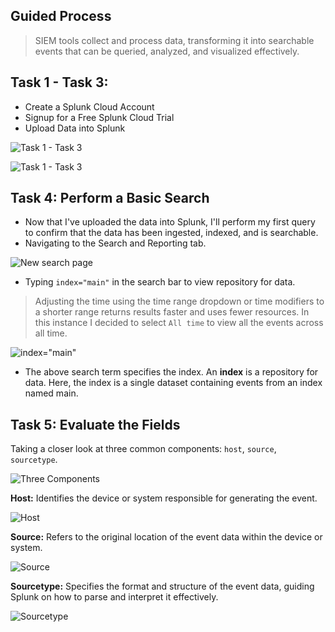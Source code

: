 ## Guided Process

> SIEM tools collect and process data, transforming it into searchable events that can be queried, analyzed, and visualized effectively.

## Task 1 - Task 3: 
* Create a Splunk Cloud Account
* Signup for a Free Splunk Cloud Trial
* Upload Data into Splunk

![Task 1 - Task 3](https://github.com/user-attachments/assets/fcc91121-2832-4ee7-963a-5c9aee7fc2aa)

![Task 1 - Task 3](https://github.com/user-attachments/assets/710f3489-4836-4154-8809-fd32fe96c361)

## Task 4: Perform a Basic Search

* Now that I've uploaded the data into Splunk, I'll perform my first query to confirm that the data has been ingested, indexed, and is searchable. 
* Navigating to the Search and Reporting tab.

![New search page](https://github.com/user-attachments/assets/7114cace-3dfb-4837-960a-5b617e24e41f)

* Typing `index="main"` in the search bar to view repository for data.
> Adjusting the time using the time range dropdown or time modifiers to a shorter range returns results faster and uses fewer resources. In this instance I decided to select `All time` to view all the events across all time.

![index="main"](https://github.com/user-attachments/assets/84d78bbd-3f87-4dc8-b131-fa0e64d56f5b)

* The above search term specifies the index. An **index** is a repository for data. Here, the index is a single dataset containing events from an index named main.

## Task 5: Evaluate the Fields

Taking a closer look at three common components: `host`, `source`, `sourcetype`.

![Three Components](https://github.com/user-attachments/assets/d525463f-de2c-4f6e-b571-92f29fb69ef4)

**Host:** Identifies the device or system responsible for generating the event.

![Host](https://github.com/user-attachments/assets/51051b74-115d-40da-a357-0f60645332d0)

**Source:** Refers to the original location of the event data within the device or system.

![Source](https://github.com/user-attachments/assets/ffd9de02-1e30-4474-8ea2-ad837cb04ea1)

**Sourcetype:** Specifies the format and structure of the event data, guiding Splunk on how to parse and interpret it effectively.

![Sourcetype](https://github.com/user-attachments/assets/8a10198f-68c0-42ac-a954-56e2a709b4e1)



